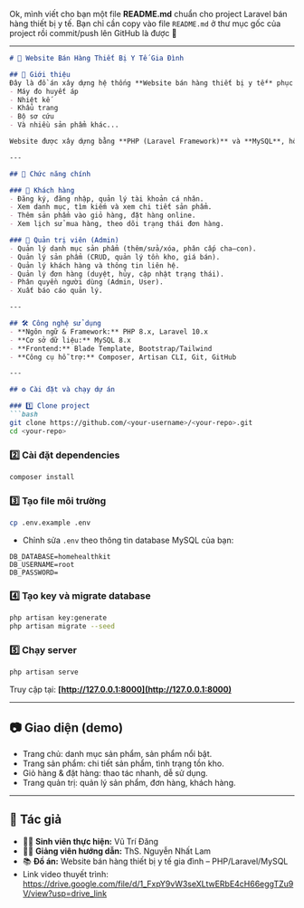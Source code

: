 Ok, mình viết cho bạn một file **README.md** chuẩn cho project Laravel bán hàng thiết bị y tế. Bạn chỉ cần copy vào file `README.md` ở thư mục gốc của project rồi commit/push lên GitHub là được 🚀

---

````markdown
# 🏥 Website Bán Hàng Thiết Bị Y Tế Gia Đình

## 📌 Giới thiệu
Đây là đồ án xây dựng hệ thống **Website bán hàng thiết bị y tế** phục vụ cho nhu cầu mua sắm online các sản phẩm y tế gia đình như:
- Máy đo huyết áp
- Nhiệt kế
- Khẩu trang
- Bộ sơ cứu
- Và nhiều sản phẩm khác...

Website được xây dựng bằng **PHP (Laravel Framework)** và **MySQL**, hỗ trợ cả người quản trị (Admin) và khách hàng (User).

---

## 🚀 Chức năng chính

### 👤 Khách hàng
- Đăng ký, đăng nhập, quản lý tài khoản cá nhân.
- Xem danh mục, tìm kiếm và xem chi tiết sản phẩm.
- Thêm sản phẩm vào giỏ hàng, đặt hàng online.
- Xem lịch sử mua hàng, theo dõi trạng thái đơn hàng.

### 🔑 Quản trị viên (Admin)
- Quản lý danh mục sản phẩm (thêm/sửa/xóa, phân cấp cha–con).
- Quản lý sản phẩm (CRUD, quản lý tồn kho, giá bán).
- Quản lý khách hàng và thông tin liên hệ.
- Quản lý đơn hàng (duyệt, hủy, cập nhật trạng thái).
- Phân quyền người dùng (Admin, User).
- Xuất báo cáo quản lý.

---

## 🛠 Công nghệ sử dụng
- **Ngôn ngữ & Framework:** PHP 8.x, Laravel 10.x
- **Cơ sở dữ liệu:** MySQL 8.x
- **Frontend:** Blade Template, Bootstrap/Tailwind
- **Công cụ hỗ trợ:** Composer, Artisan CLI, Git, GitHub

---

## ⚙️ Cài đặt và chạy dự án

### 1️⃣ Clone project
```bash
git clone https://github.com/<your-username>/<your-repo>.git
cd <your-repo>
````

### 2️⃣ Cài đặt dependencies

```bash
composer install
```

### 3️⃣ Tạo file môi trường

```bash
cp .env.example .env
```

* Chỉnh sửa `.env` theo thông tin database MySQL của bạn:

```env
DB_DATABASE=homehealthkit
DB_USERNAME=root
DB_PASSWORD=
```

### 4️⃣ Tạo key và migrate database

```bash
php artisan key:generate
php artisan migrate --seed
```

### 5️⃣ Chạy server

```bash
php artisan serve
```

Truy cập tại: **[http://127.0.0.1:8000](http://127.0.0.1:8000)**

---

## 📷 Giao diện (demo)

* Trang chủ: danh mục sản phẩm, sản phẩm nổi bật.
* Trang sản phẩm: chi tiết sản phẩm, tình trạng tồn kho.
* Giỏ hàng & đặt hàng: thao tác nhanh, dễ sử dụng.
* Trang quản trị: quản lý sản phẩm, đơn hàng, khách hàng.

---

## 📌 Tác giả

* 👨‍💻 **Sinh viên thực hiện:** Vũ Trí Đăng
* 👩‍🏫 **Giảng viên hướng dẫn:** ThS. Nguyễn Nhất Lam
* 📚 **Đồ án:** Website bán hàng thiết bị y tế gia đình – PHP/Laravel/MySQL
* Link video thuyết trình: https://drive.google.com/file/d/1_FxpY9vW3seXLtwERbE4cH66eggTZu9V/view?usp=drive_link
